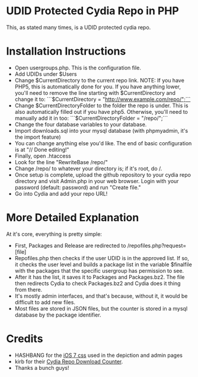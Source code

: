 UDID Protected Cydia Repo in PHP
=============================

This, as stated many times, is a UDID protected cydia repo.

Installation Instructions
=============================
- Open usergroups.php. This is the configuration file.
- Add UDIDs under $Users
- Change $CurrentDirectory to the current repo link. NOTE: If you have PHP5, this is automatically done for you. If you have anything lower, you'll need to remove the line starting with $CurrentDirectory and change it to: ```$CurrentDirectory = "http://www.example.com/repo/";```
- Change $CurrentDirectoryFolder to the folder the repo is under. This is also automatically filled out if you have php5. Otherwise, you'll need to manually add it in too: ```$CurrentDirectoryFolder = "/repo/";```
- Change the four database variables to your database.
- Import downloads.sql into your mysql database (with phpmyadmin, it's the import feature)
- You can change anything else you'd like. The end of basic configuration is at "// Done editing!"
- Finally, open .htaccess
- Look for the line "RewriteBase /repo/"
- Change /repo/ to whatever your directory is; if it's root, do /.
- Once setup is complete, upload the github repository to your cydia repo directory and visit Admin.php in your web browser. Login with your password (default: password) and run "Create file."
- Go into Cydia and add your repo URL!


More Detailed Explanation
=============================
At it's core, everything is pretty simple:
- First, Packages and Release are redirected to /repofiles.php?request=[file]
- Repofiles.php then checks if the user UDID is in the approved list. If so, it checks the user level and builds a package list in the variable $finalfile with the packages that the specific usergroup has permission to see.
- After it has the list, it saves it to Packages and Packages.bz2. The file then redirects Cydia to check Packages.bz2 and Cydia does it thing from there.
- It's mostly admin interfaces, and that's because, without it, it would be difficult to add new files.
- Most files are stored in JSON files, but the counter is stored in a mysql database by the package identifier.


Credits
=============================
- HASHBANG for the [iOS 7 css](https://github.com/hbang/iOS-7-CSS) used in the depiction and admin pages
- kirb for their [Cydia Repo Download Counter](https://gist.github.com/kirb/1922421).
- Thanks a bunch guys!
